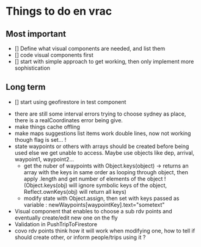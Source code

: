 # Things to do en vrac

## Most important

- [] Define what visual components are needed, and list them
- [] code visual components first
- [] start with simple approach to get working, then only implement more sophistication

## Long term

- [] start using geofirestore in test component

* there are still some interval errors trying to choose sydney as place, there is a realCoordinates error being give.
* make things cache offling
* make maps suggestions list items work double lines, now not working though flag is set... !
* state waypoints or others with arrays should be created before being used else we get unable to access. Maybe use objects like dep, arrival, waypoint1, waypoint2...
  - get the nuber of waypoints with Object.keys(object) -> returns an array with the keys in same order as looping through object, then apply .length and get number of elements of the object ! (Object.keys(obj) will ignore symbolic keys of the object, Reflect.ownKeys(obj) will return all keys)
  - modify state with Object.assign, then set with keys passed as variable : newWaypoints[waypointKey].text="sometext"
* Visual component that enables to choose a sub rdv points and eventually create/edit new one on the fly
* Validation in PushTripToFirestore
* covo rdv points think how it will work when modifying one, how to tell if should create other, or inform people/trips using it ?
